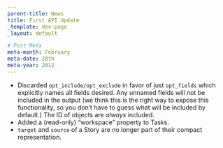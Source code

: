 ```yaml
---
parent-title: News
title: First API Update
_template: dev-page
_layout: default

# Post Meta
meta-month: February
meta-date: 28th
meta-year: 2012
---
```

- Discarded `opt_include/opt_exclude` in favor of just `opt_fields` which explicitly names all fields desired. Any unnamed fields will not be included in the output (we think this is the right way to expose this functionality, so you don&rsquo;t have to guess what will be included by default.) The ID of objects are _always_ included.
- Added a (read-only) &ldquo;workspace&rdquo; property to Tasks.
- `target` and `source` of a Story are no longer part of their compact representation.

